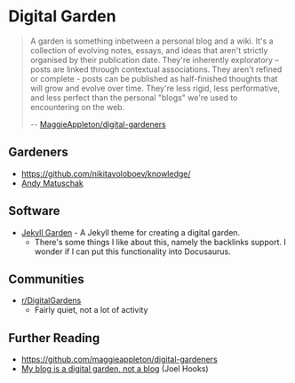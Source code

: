 ---
---
# Digital Garden

> A garden is something inbetween a personal blog and a wiki. It's a collection
> of evolving notes, essays, and ideas that aren't strictly organised by their
> publication date. They're inherently exploratory – posts are linked through
> contextual associations. They aren't refined or complete - posts can be
> published as half-finished thoughts that will grow and evolve over time. They're
> less rigid, less performative, and less perfect than the personal "blogs" we're
> used to encountering on the web.
>
> -- [MaggieAppleton/digital-gardeners](https://github.com/maggieappleton/digital-gardeners)

## Gardeners

* https://github.com/nikitavoloboev/knowledge/
* [Andy Matuschak](https://notes.andymatuschak.org/)

## Software

* [Jekyll Garden](https://github.com/Jekyll-Garden/jekyll-garden.github.io) - A
  Jekyll theme for creating a digital garden.
  * There's some things I like about this, namely the backlinks support. I
    wonder if I can put this functionality into Docusaurus.

## Communities

* [r/DigitalGardens](https://www.reddit.com/r/DigitalGardens/)
  * Fairly quiet, not a lot of activity

## Further Reading

* https://github.com/maggieappleton/digital-gardeners
* [My blog is a digital garden, not a
  blog](https://joelhooks.com/digital-garden) (Joel Hooks)
